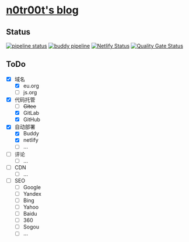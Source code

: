 # [n0tr00t's blog](https://n0tr00t.eu.org)
## Status  
[![pipeline status](https://gitlab.com/n0tr00teuorg/n0tr00teuorg.gitlab.io/badges/main/pipeline.svg)](https://gitlab.com/n0tr00teuorg/n0tr00teuorg.gitlab.io/-/commits/main)
[![buddy pipeline](https://app.buddy.works/n0tr00t/n0tr00t/pipelines/pipeline/402630/badge.svg?token=6c877a444a44b23dc585b652daf9d20c8f69884787282075617637dd83de3f4b "buddy pipeline")](https://app.buddy.works/n0tr00t/n0tr00t/pipelines/pipeline/402630)
[![Netlify Status](https://api.netlify.com/api/v1/badges/979f4af0-79d0-47db-9b9f-8af8aa89d960/deploy-status)](https://app.netlify.com/sites/n0tr00t/deploys)
[![Quality Gate Status](https://sonarcloud.io/api/project_badges/measure?project=n0tr00teuorg_n0tr00teuorg.gitlab.io&metric=alert_status)](https://sonarcloud.io/summary/new_code?id=n0tr00teuorg_n0tr00teuorg.gitlab.io)

## ToDo  
- [x] 域名
	- [x] eu.org
	- [ ] js.org
- [x] 代码托管
	- [ ] ~~Gitee~~
	- [x] GitLab
	- [x] GitHub
- [x] 自动部署
	- [x] Buddy
	- [x] netlify
	- [ ] ...
- [ ] 评论
	- [ ] ...
- [ ] CDN
	- [ ] ...
- [ ] SEO
	- [ ] Google
	- [ ] Yandex
	- [ ] Bing
	- [ ] Yahoo
	- [ ] Baidu
	- [ ] 360
	- [ ] Sogou
	- [ ] ...
